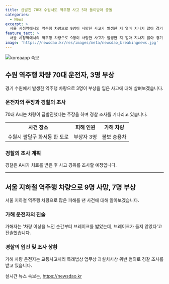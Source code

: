 ```yaml
---
title: 급발진 70대 수원서도 역주행 사고 5대 들이받아 충돌
categories:
  - News
excerpt: >
  서울 시청역에서의 역주행 차량으로 9명이 사망한 사고가 발생한 지 얼마 지나지 않아 경기 수원에서도 비슷한 사고가 발생했습니다. 70대 운전자가 역주행 중에 충돌하여 3명이 다치는 일이 벌어졌는데, 운전자는 차량이 급발진했다고 주장하고 있습니다. 경찰은 사고 경위를 조사할 예정이며, 이 사고는 서울 시청역에서의 사고와 함께 국민들의 안전 문제에 대한 우려를 자아냅니다.
feature_text: >
  서울 시청역에서의 역주행 차량으로 9명이 사망한 사고가 발생한 지 얼마 지나지 않아 경기 수원에서도 비슷한 사고가 발생했습니다. 70대 운전자가 역주행 중에 충돌하여 3명이 다치는 일이 벌어졌는데, 운전자는 차량이 급발진했다고 주장하고 있습니다. 경찰은 사고 경위를 조사할 예정이며, 이 사고는 서울 시청역에서의 사고와 함께 국민들의 안전 문제에 대한 우려를 자아냅니다.
image: 'https://newsdao.kr/res/images/meta/newsdao_breakingnews.jpg'
---
```


<p><img src="https://newsdao.kr/res/images/meta/newsdao_breakingnews.jpg" alt="koreaapp 속보" /></p>

<h2 data-ke-size="size26">수원 역주행 차량 70대 운전자, 3명 부상</h2>

<p data-ke-size="size16">경기 수원에서 발생한 역주행 차량으로 3명이 부상을 입은 사고에 대해 살펴보겠습니다.</p>

<h3>운전자의 주장과 경찰의 조사</h3>

<p data-ke-size="size16">70대 A씨는 차량이 급발진했다는 주장을 하며 경찰 조사를 기다리고 있습니다.</p>

<table>
  <tr>
    <td style="text-align: center; height: 17px;"><b>사건 장소</b></td>
    <td style="text-align: center; height: 17px;"><b>피해 인원</b></td>
    <td style="text-align: center; height: 17px;"><b>가해 차량</b></td>
  </tr>
  <tr>
    <td style="text-align: center; height: 17px;">수원시 팔달구 화서동 한 도로</td>
    <td style="text-align: center; height: 17px;">부상자 3명</td>
    <td style="text-align: center; height: 17px;">볼보 승용차</td>
  </tr>
</table>

<h3>경찰의 조사 계획</h3>

<p data-ke-size="size16">경찰은 A씨가 치료를 받은 후 사고 경위를 조사할 예정입니다.</p>

<hr>

<h2 data-ke-size="size26">서울 지하철 역주행 차량으로 9명 사망, 7명 부상</h2>

<p data-ke-size="size16">서울 지하철 역주행 차량으로 많은 피해를 낸 사건에 대해 알아보겠습니다.</p>

<h3>가해 운전자의 진술</h3>

<p data-ke-size="size16">가해자는 '차량 이상을 느낀 순간부터 브레이크를 밟았는데, 브레이크가 들지 않았다'고 진술했습니다.</p>

<h3>경찰의 입건 및 조사 상황</h3>

<p data-ke-size="size16">가해 차량 운전자는 교통사고처리 특례법상 업무상 과실치사상 위반 혐의로 경찰 조사를 받고 있습니다.</p>
실시간 뉴스 속보는, <a href="https://newsdao.kr" rel="dofollow">https://newsdao.kr</a>


